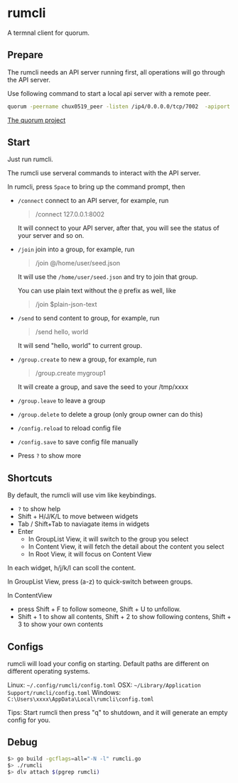 # rumcli

A termnal client for quorum.

## Prepare

The rumcli needs an API server running first, all operations will go through the API server.

Use following command to start a local api server with a remote peer.

```bash
quorum -peername chux0519_peer -listen /ip4/0.0.0.0/tcp/7002  -apiport 8002 -peer /ip4/167.114.61.179/tcp/10666/p2p/16Uiu2HAmE7TYnrYtC6tAsWvz4EUGQke1wsdrkw2kt8GFv6brfHFw  -debug true
```

[The quorum project](https://github.com/rumsystem/quorum)

## Start

Just run rumcli.

The rumcli use serveral commands to interact with the API server.

In rumcli, press `Space` to bring up the command prompt, then

- `/connect` connect to an API server, for example, run 

    > /connect 127.0.0.1:8002

    It will connect to your API server, after that, you will see the status of your server and so on.

- `/join` join into a group, for example, run

    > /join @/home/user/seed.json

     It will use the `/home/user/seed.json` and try to join that group. 

     You can use plain text without the `@` prefix as well, like 
    > /join $plain-json-text

- `/send` to send content to group, for example, run

    > /send hello, world

    It will send "hello, world" to current group.

- `/group.create` to new a group, for example, run

    > /group.create mygroup1

    It will create a group, and save the seed to your /tmp/xxxx

- `/group.leave` to leave a group

- `/group.delete` to delete a group (only group owner can do this)

- `/config.reload` to reload config file

- `/config.save` to save config file manually

- Press `?` to show more

## Shortcuts

By default, the rumcli will use vim like keybindings.

- `?` to show help
- Shift + H/J/K/L to move between widgets
- Tab / Shift+Tab to naviagate items in widgets
- Enter
  - In GroupList View, it will switch to the group you select
  - In Content View, it will fetch the detail about the content you select
  - In Root View, it will focus on Content View

In each widget, h/j/k/l can scoll the content.

In GroupList View, press (a-z) to quick-switch between groups.

In ContentView

- press Shift + F to follow someone, Shift + U to unfollow.
- Shift + 1 to show all contents, Shift + 2 to show following contens, Shift + 3 to show your own contents

## Configs

rumcli will load your config on starting. Default paths are different on different operating systems.

Linux: `~/.config/rumcli/config.toml`
OSX: `~/Library/Application Support/rumcli/config.toml`
Windows: `C:\Users\xxxx\AppData\Local\rumcli\config.toml`

Tips: Start rumcli then press "q" to shutdown, and it will generate an empty config for you.

## Debug

```bash
$> go build -gcflags=all="-N -l" rumcli.go
$> ./rumcli
$> dlv attach $(pgrep rumcli)
```
